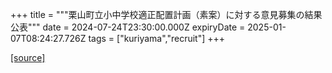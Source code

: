 +++
title = """栗山町立小中学校適正配置計画（素案）に対する意見募集の結果公表"""
date = 2024-07-24T23:30:00.000Z
expiryDate = 2025-01-07T08:24:27.726Z
tags = ["kuriyama","recruit"]
+++


[[source]](https://www.town.kuriyama.hokkaido.jp/site/mirai/27350.html)
